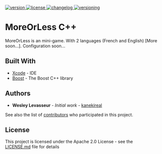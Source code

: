 [version]: https://img.shields.io/badge/Download-v1.0.1-blue.svg
[download]: https://github.com/kanekireal/MoreOrLess/releases/latest
[license]: https://img.shields.io/badge/License-Apache%202.0-lightgrey.svg
[changelog]: https://img.shields.io/badge/Changelog-View-brightgreen.svg
[versioning]: https://img.shields.io/badge/Versioning-View-ff69b4.svg
[ ![version][] ][download]
[ ![license][] ](https://github.com/kanekireal/MoreOrLess/blob/master/LICENSE.md)
[ ![changelog][] ](https://github.com/kanekireal/MoreOrLess/blob/master/CHANGELOG.md)
[ ![versioning][] ](http://semver.org/)

# MoreOrLess C++ 

MoreOrLess is an mini-game.
With 2 languages (French and English) [More soon...].
Configuration soon...

## Built With

* [Xcode](https://developer.apple.com/xcode/) - IDE
* [Boost](https://www.boost.org) - The Boost C++ library

## Authors

* **Wesley Levasseur** - *Initial work* - [kanekireal](https://github.com/kanekireal)

See also the list of [contributors](https://github.com/kanekireal/MoreOrLess/graphs/contributors) who participated in this project.

## License

This project is licensed under the Apache 2.0 License - see the [LICENSE.md](https://github.com/kanekireal/MoreOrLess/blob/master/LICENSE.md) file for details
